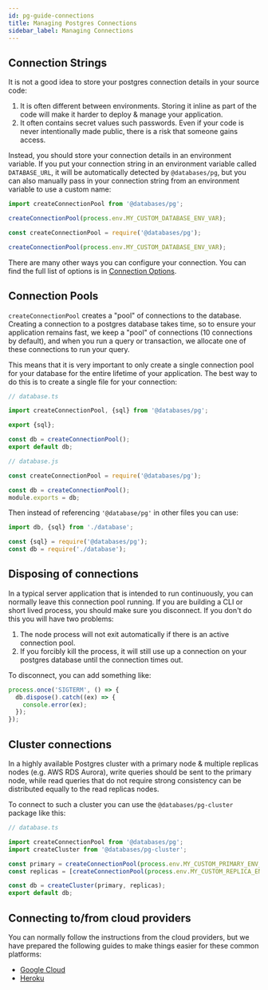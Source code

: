 ```yaml
---
id: pg-guide-connections
title: Managing Postgres Connections
sidebar_label: Managing Connections
---
```


## Connection Strings

It is not a good idea to store your postgres connection details in your source code:

1. It is often different between environments. Storing it inline as part of the code will make it harder to deploy & manage your application.
1. It often contains secret values such passwords. Even if your code is never intentionally made public, there is a risk that someone gains access.

Instead, you should store your connection details in an environment variable. If you put your connection string in an environment variable called `DATABASE_URL`, it will be automatically detected by `@databases/pg`, but you can also manually pass in your connection string from an environment variable to use a custom name:

```typescript
import createConnectionPool from '@databases/pg';

createConnectionPool(process.env.MY_CUSTOM_DATABASE_ENV_VAR);
```

```javascript
const createConnectionPool = require('@databases/pg');

createConnectionPool(process.env.MY_CUSTOM_DATABASE_ENV_VAR);
```

There are many other ways you can configure your connection. You can find the full list of options is in [Connection Options](pg-options.md).

## Connection Pools

`createConnectionPool` creates a "pool" of connections to the database. Creating a connection to a postgres database takes time, so to ensure your application remains fast, we keep a "pool" of connections (10 connections by default), and when you run a query or transaction, we allocate one of these connections to run your query.

This means that it is very important to only create a single connection pool for your database for the entire lifetime of your application. The best way to do this is to create a single file for your connection:

```typescript
// database.ts

import createConnectionPool, {sql} from '@databases/pg';

export {sql};

const db = createConnectionPool();
export default db;
```

```javascript
// database.js

const createConnectionPool = require('@databases/pg');

const db = createConnectionPool();
module.exports = db;
```

Then instead of referencing `'@database/pg'` in other files you can use:

```typescript
import db, {sql} from './database';
```

```javascript
const {sql} = require('@databases/pg');
const db = require('./database');
```

## Disposing of connections

In a typical server application that is intended to run continuously, you can normally leave this connection pool running. If you are building a CLI or short lived process, you should make sure you disconnect. If you don't do this you will have two problems:

1. The node process will not exit automatically if there is an active connection pool.
2. If you forcibly kill the process, it will still use up a connection on your postgres database until the connection times out.

To disconnect, you can add something like:

```typescript
process.once('SIGTERM', () => {
  db.dispose().catch((ex) => {
    console.error(ex);
  });
});
```

## Cluster connections

In a highly available Postgres cluster with a primary node & multiple replicas nodes (e.g. AWS RDS Aurora), write queries should be sent to the primary node, while read queries that do not require strong consistency can be distributed equally to the read replicas nodes.

To connect to such a cluster you can use the `@databases/pg-cluster` package like this:

```typescript
// database.ts

import createConnectionPool from '@databases/pg';
import createCluster from '@databases/pg-cluster';

const primary = createConnectionPool(process.env.MY_CUSTOM_PRIMARY_ENV_VAR);
const replicas = [createConnectionPool(process.env.MY_CUSTOM_REPLICA_ENV_VAR)];

const db = createCluster(primary, replicas);
export default db;
```

## Connecting to/from cloud providers

You can normally follow the instructions from the cloud providers, but we have prepared the following guides to make things easier for these common platforms:

- [Google Cloud](pg-provider-google-cloud.md)
- [Heroku](pg-provider-heroku.md)
